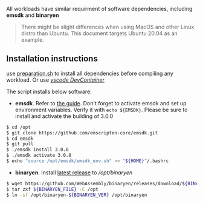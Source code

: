 All workloads have similar requirment of software dependencies, including **emsdk** and **binaryen**

> There might be slight differences when using MacOS and other Linux distro than Ubuntu. This document targets
Ubuntu 20.04 as an example.

## Installation instructions

use [preparation.sh](./preparation.sh) to install all dependencies before compiling any workload. Or use [*vscode DevContainer*](../../.devcontainer/)

The script installs below software:

- **emsdk**. Refer to [the guide](https://emscripten.org/docs/getting_started/downloads.html). Don't forget to activate
  emsdk and set up environment variables. Verify it with `echo ${EMSDK}`. Please be sure to install and activate the building
  of 3.0.0

``` bash
$ cd /opt
$ git clone https://github.com/emscripten-core/emsdk.git
$ cd emsdk
$ git pull
$ ./emsdk install 3.0.0
$ ./emsdk activate 3.0.0
$ echo "source /opt/emsdk/emsdk_env.sh" >> "${HOME}"/.bashrc
```

- **binaryen**. Install
  [latest release](https://github.com/WebAssembly/binaryen/releases/download/version_111/binaryen-version_111-x86_64-linux.tar.gz)
  to */opt/binaryen*

``` bash
$ wget https://github.com/WebAssembly/binaryen/releases/download/${BINARYEN_VER}/${BINARYEN_FILE}
$ tar zxf ${BINARYEN_FILE} -C /opt
$ ln -sf /opt/binaryen-${BINARYEN_VER} /opt/binaryen
```
